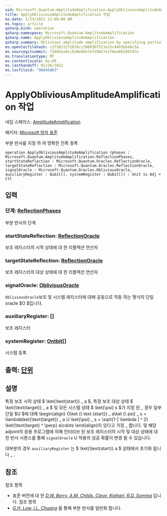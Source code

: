 ```yaml
---
uid: Microsoft.Quantum.AmplitudeAmplification.ApplyObliviousAmplitudeAmplification
title: ApplyObliviousAmplitudeAmplification 작업
ms.date: 1/23/2021 12:00:00 AM
ms.topic: article
qsharp.kind: operation
qsharp.namespace: Microsoft.Quantum.AmplitudeAmplification
qsharp.name: ApplyObliviousAmplitudeAmplification
qsharp.summary: Oblivious amplitude amplification by specifying partial reflections.
ms.openlocfilehash: c171021272076cc3960307523e25c4493bb49c5a
ms.sourcegitcommit: 71605ea9cc630e84e7ef29027e1f0ea06299747e
ms.translationtype: MT
ms.contentlocale: ko-KR
ms.lasthandoff: 01/26/2021
ms.locfileid: "98845863"
---
```

# <a name="applyobliviousamplitudeamplification-operation"></a>ApplyObliviousAmplitudeAmplification 작업

네임 스페이스: [AmplitudeAmplification](xref:Microsoft.Quantum.AmplitudeAmplification)

패키지: [Microsoft 양자 표준](https://nuget.org/packages/Microsoft.Quantum.Standard)


부분 반사를 지정 하 여 명확한 진폭 증폭

```qsharp
operation ApplyObliviousAmplitudeAmplification (phases : Microsoft.Quantum.AmplitudeAmplification.ReflectionPhases, startStateReflection : Microsoft.Quantum.Oracles.ReflectionOracle, targetStateReflection : Microsoft.Quantum.Oracles.ReflectionOracle, signalOracle : Microsoft.Quantum.Oracles.ObliviousOracle, auxiliaryRegister : Qubit[], systemRegister : Qubit[]) : Unit is Adj + Ctl
```


## <a name="input"></a>입력

### <a name="phases--reflectionphases"></a>단계: [ReflectionPhases](xref:Microsoft.Quantum.AmplitudeAmplification.ReflectionPhases)

부분 반사의 단계


### <a name="startstatereflection--reflectionoracle"></a>startStateReflection: [ReflectionOracle](xref:Microsoft.Quantum.Oracles.ReflectionOracle)

보조 레지스터의 시작 상태에 대 한 리플렉션 연산자


### <a name="targetstatereflection--reflectionoracle"></a>targetStateReflection: [ReflectionOracle](xref:Microsoft.Quantum.Oracles.ReflectionOracle)

보조 레지스터의 대상 상태에 대 한 리플렉션 연산자


### <a name="signaloracle--obliviousoracle"></a>signalOracle: [ObliviousOracle](xref:Microsoft.Quantum.Oracles.ObliviousOracle)

`ObliviousOracle`보조 및 시스템 레지스터에 대해 공동으로 작동 하는 형식의 단일 oracle $O $입니다.


### <a name="auxiliaryregister--qubit"></a>auxiliaryRegister: [](xref:microsoft.quantum.lang-ref.qubit)[]

보조 레지스터


### <a name="systemregister--qubit"></a>systemRegister: [Ontbit](xref:microsoft.quantum.lang-ref.qubit)[]

시스템 등록



## <a name="output--unit"></a>출력: [단위](xref:microsoft.quantum.lang-ref.unit)



## <a name="remarks"></a>설명

특정 보조 시작 상태 $ \ket{\text{start}} \_ a $, 특정 보조 대상 상태 $ \ket{\text{target}} \_ a $ 및 모든 시스템 상태 $ \ket{\psi} s $가 지정 된 \_ 경우 일부 단일 $U $에 대해 \begin{align} O\ket {\ text {start}} \_ a\ket {\ psi} \_ s = \lambda\ket{\text{target}} \_ a U \ket{\psi} \_ s + \sqrt{1-| \lambda | ^ 2} \ket{\text{target} ^ \perp} a\cdots \end{align}이 있다고 가정 \_ 합니다.
및 해당 adjoint의 응용 프로그램에 의해 인터리브 된 보조 레지스터의 시작 및 대상 상태에 대 한 반사 시퀀스를 통해 `signalOracle` U 적용의 성공 확률이 변경 될 수 있습니다.

대부분의 경우 `auxiliaryRegister` 는 $ \ket{\text{start}} a $ 상태에서 초기화 됩니다 \_ .

## <a name="references"></a>참조

참조 항목

- 표준 버전에 대 한 [ *D.W. Berry, A.M. Childs, Cleve, Kothari, R.D. Somma*](https://arxiv.org/abs/1312.1414) 입니다.
  참조 항목
- [ *G.H. Low, I.L. Chuang*](https://arxiv.org/abs/1610.06546) 를 통해 부분 반사를 일반화 합니다.